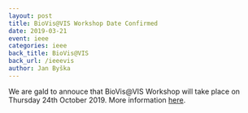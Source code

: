 ```yaml
---
layout: post
title: BioVis@VIS Workshop Date Confirmed
date: 2019-03-21
event: ieee
categories: ieee
back_title: BioVis@VIS
back_url: /ieeevis
author: Jan Byška
---
```


We are gald to annouce that BioVis@VIS Workshop will take place on Thursday 24th October 2019. More information [here](ieeevis).